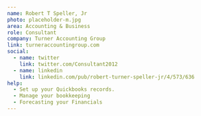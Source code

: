 ```yaml
---
name: Robert T Speller, Jr
photo: placeholder-m.jpg
area: Accounting & Business
role: Consultant
company: Turner Accounting Group
link: turneraccountingroup.com
social:
  - name: twitter
    link: twitter.com/Consultant2012
  - name: linkedin
    link: linkedin.com/pub/robert-turner-speller-jr/4/573/636
help:
  - Set up your Quickbooks records.
  - Manage your bookkeeping
  - Forecasting your Financials
---
```

